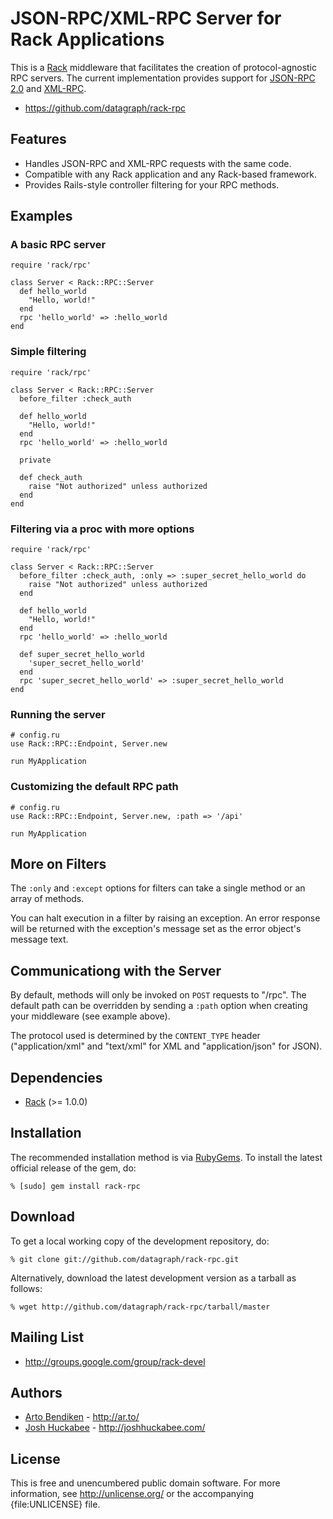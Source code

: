 JSON-RPC/XML-RPC Server for Rack Applications
=============================================

This is a [Rack][] middleware that facilitates the creation of
protocol-agnostic RPC servers. The current implementation provides support
for [JSON-RPC 2.0][] and [XML-RPC][].

* <https://github.com/datagraph/rack-rpc>

Features
--------

* Handles JSON-RPC and XML-RPC requests with the same code.
* Compatible with any Rack application and any Rack-based framework.
* Provides Rails-style controller filtering for your RPC methods.

Examples
--------

### A basic RPC server

    require 'rack/rpc'
    
    class Server < Rack::RPC::Server
      def hello_world
        "Hello, world!"
      end
      rpc 'hello_world' => :hello_world
    end

### Simple filtering

    require 'rack/rpc'
    
    class Server < Rack::RPC::Server
      before_filter :check_auth

      def hello_world
        "Hello, world!"
      end
      rpc 'hello_world' => :hello_world

      private

      def check_auth
        raise "Not authorized" unless authorized
      end
    end

### Filtering via a proc with more options

    require 'rack/rpc'
    
    class Server < Rack::RPC::Server
      before_filter :check_auth, :only => :super_secret_hello_world do
        raise "Not authorized" unless authorized
      end

      def hello_world
        "Hello, world!"
      end
      rpc 'hello_world' => :hello_world

      def super_secret_hello_world
        'super_secret_hello_world'
      end
      rpc 'super_secret_hello_world' => :super_secret_hello_world
    end

### Running the server

    # config.ru
    use Rack::RPC::Endpoint, Server.new
    
    run MyApplication

### Customizing the default RPC path

    # config.ru
    use Rack::RPC::Endpoint, Server.new, :path => '/api'
    
    run MyApplication

More on Filters
---------------

The `:only` and `:except` options for filters can take a single method or an
array of methods.

You can halt execution in a filter by raising an exception. An error
response will be returned with the exception's message set as the error
object's message text.

Communicationg with the Server
------------------------------

By default, methods will only be invoked on `POST` requests to "/rpc". The
default path can be overridden by sending a `:path` option when creating
your middleware (see example above).

The protocol used is determined by the `CONTENT_TYPE` header
("application/xml" and "text/xml" for XML and "application/json" for JSON).

Dependencies
------------

* [Rack](http://rubygems.org/gems/rack) (>= 1.0.0)

Installation
------------

The recommended installation method is via [RubyGems](http://rubygems.org/).
To install the latest official release of the gem, do:

    % [sudo] gem install rack-rpc

Download
--------

To get a local working copy of the development repository, do:

    % git clone git://github.com/datagraph/rack-rpc.git

Alternatively, download the latest development version as a tarball as
follows:

    % wget http://github.com/datagraph/rack-rpc/tarball/master

Mailing List
------------

* <http://groups.google.com/group/rack-devel>

Authors
-------

* [Arto Bendiken](https://github.com/bendiken) - <http://ar.to/>
* [Josh Huckabee](https://github.com/jhuckabee) - <http://joshhuckabee.com/>

License
-------

This is free and unencumbered public domain software. For more information,
see <http://unlicense.org/> or the accompanying {file:UNLICENSE} file.

[Rack]:           http://rack.rubyforge.org/
[JSON-RPC 2.0]:   http://groups.google.com/group/json-rpc/web/json-rpc-2-0
[XML-RPC]:        http://www.xmlrpc.com/
